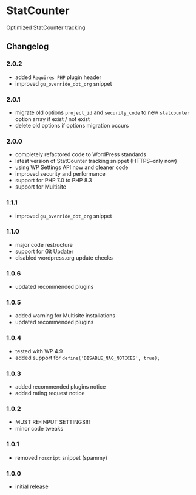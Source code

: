 # StatCounter

Optimized StatCounter tracking

## Changelog

### 2.0.2
- added `Requires PHP` plugin header
- improved `gu_override_dot_org` snippet

### 2.0.1
- migrate old options `project_id` and `security_code` to new `statcounter` option array if exist / not exist
- delete old options if options migration occurs

### 2.0.0
- completely refactored code to WordPress standards
- latest version of StatCounter tracking snippet (HTTPS-only now)
- using WP Settings API now and cleaner code
- improved security and performance
- support for PHP 7.0 to PHP 8.3
- support for Multisite

### 1.1.1
- improved `gu_override_dot_org` snippet

### 1.1.0
- major code restructure
- support for Git Updater
- disabled wordpress.org update checks

### 1.0.6
- updated recommended plugins

### 1.0.5
- added warning for Multisite installations
- updated recommended plugins

### 1.0.4
- tested with WP 4.9
- added support for `define('DISABLE_NAG_NOTICES', true);`

### 1.0.3
- added recommended plugins notice
- added rating request notice

### 1.0.2
- MUST RE-INPUT SETTINGS!!!
- minor code tweaks

### 1.0.1
- removed `noscript` snippet (spammy)

### 1.0.0
- initial release
